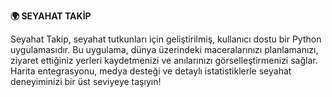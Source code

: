 **🌍 SEYAHAT TAKİP** 

Seyahat Takip, seyahat tutkunları için geliştirilmiş, kullanıcı dostu bir Python uygulamasıdır. Bu uygulama, dünya üzerindeki maceralarınızı planlamanızı, ziyaret ettiğiniz yerleri kaydetmenizi ve anılarınızı görselleştirmenizi sağlar. Harita entegrasyonu, medya desteği ve detaylı istatistiklerle seyahat deneyiminizi bir üst seviyeye taşıyın!
